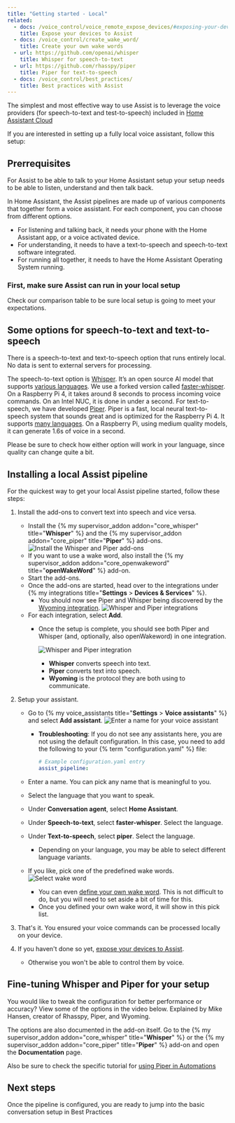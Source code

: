 ```yaml
---
title: "Getting started - Local"
related:
  - docs: /voice_control/voice_remote_expose_devices/#exposing-your-devices
    title: Expose your devices to Assist
  - docs: /voice_control/create_wake_word/
    title: Create your own wake words
  - url: https://github.com/openai/whisper
    title: Whisper for speech-to-text
  - url: https://github.com/rhasspy/piper
    title: Piper for text-to-speech
  - docs: /voice_control/best_practices/
    title: Best practices with Assist
---
```


The simplest and most effective way to use Assist is to leverage the voice providers (for speech-to-text and test-to-speech) included in [Home Assistant Cloud](/voice_control/voice_remote_cloud_assistant/) 

If you are interested in setting up a fully local voice assistant, follow this setup:


## Prerrequisites

For Assist to be able to talk to your Home Assistant setup your setup needs to be able to listen, understand and then talk back. 

In Home Assistant, the Assist pipelines are made up of various components that together form a voice assistant. For each component, you can choose from different options.

- For listening and talking back, it needs your phone with the Home Assistant app, or a voice activated device.
- For understanding, it needs to have a text-to-speech and speech-to-text software integrated. 
- For running all together, it needs to have the Home Assistant Operating System running.

### First, make sure Assist can run in your local setup

Check our comparison table to be sure local setup is going to meet your expectations.

## Some options for speech-to-text and text-to-speech

There is a speech-to-text and text-to-speech option that runs entirely local. No data is sent to external servers for processing.

The speech-to-text option is [Whisper](https://github.com/openai/whisper). It’s an open source AI model that supports [various languages](https://github.com/openai/whisper#available-models-and-languages). We use a forked version called [faster-whisper](https://github.com/SYSTRAN/faster-whisper). On a Raspberry Pi 4, it takes around 8 seconds to process incoming voice commands. On an Intel NUC, it is done in under a second.
For text-to-speech, we have developed [Piper](https://github.com/rhasspy/piper). Piper is a fast, local neural text-to-speech system that sounds great and is optimized for the Raspberry Pi 4. It supports [many languages](https://rhasspy.github.io/piper-samples/). On a Raspberry Pi, using medium quality models, it can generate 1.6s of voice in a second.

Please be sure to check how either option will work in your language, since quality can change quite a bit.

## Installing a local Assist pipeline

For the quickest way to get your local Assist pipeline started, follow these steps:

1. Install the add-ons to convert text into speech and vice versa.
   - Install the {% my supervisor_addon addon="core_whisper" title="**Whisper**" %} and the {% my supervisor_addon addon="core_piper" title="**Piper**" %} add-ons.
     ![Install the Whisper and Piper add-ons](/images/assist/piper-whisper-install-01.png)
   - If you want to use a wake word, also install the {% my supervisor_addon addon="core_openwakeword" title="**openWakeWord**" %} add-on.
   - Start the add-ons.
   - Once the add-ons are started, head over to the integrations under {% my integrations title="**Settings** > **Devices & Services**" %}.
     - You should now see Piper and Whisper being discovered by the [Wyoming integration](/integrations/wyoming/).
       ![Whisper and Piper integrations](/images/assist/piper-whisper-install-new-02.png)
   - For each integration, select **Add**.
     - Once the setup is complete, you should see both Piper and Whisper (and, optionally, also openWakeword) in one integration.
   
       ![Whisper and Piper integration](/images/assist/piper-whisper-install-new-03.png)
       - **Whisper** converts speech into text.
       - **Piper** converts text into speech.
       - **Wyoming** is the protocol they are both using to communicate.
2. Setup your assistant.

   - Go to {% my voice_assistants title="**Settings** > **Voice assistants**" %} and select **Add assistant**.
     ![Enter a name for your voice assistant](/images/assist/piper-whisper-install-05.png)

     - **Troubleshooting**: If you do not see any assistants here, you are not using the default configuration. In this case, you need to add the following to your {% term "configuration.yaml" %} file:

       ```yaml
       # Example configuration.yaml entry
       assist_pipeline:
       ```

   - Enter a name. You can pick any name that is meaningful to you.
   - Select the language that you want to speak.
   - Under **Conversation agent**, select **Home Assistant**.
   - Under **Speech-to-text**, select **faster-whisper**. Select the language.
   - Under **Text-to-speech**, select **piper**. Select the language.
     - Depending on your language, you may be able to select different language variants.
   - If you like, pick one of the predefined wake words.
     ![Select wake word](/images/assist/assist_predefined_wakeword.png)
     - You can even [define your own wake word](/voice_control/create_wake_word/). This is not difficult to do, but you will need to set aside a bit of time for this.
     - Once you defined your own wake word, it will show in this pick list.

3. That's it. You ensured your voice commands can be processed locally on your device.
4. If you haven't done so yet, [expose your devices to Assist](/voice_control/voice_remote_expose_devices/#exposing-your-devices).
   - Otherwise you won't be able to control them by voice.

## Fine-tuning Whisper and Piper for your setup

You would like to tweak the configuration for better performance or accuracy?
View some of the options in the video below. Explained by Mike Hansen, creator of Rhasspy, Piper, and Wyoming.

<lite-youtube videoid="Tk-pnm7FY7c" videoStartAt="1589" videotitle="Configure your local Assist pipeline for your setup"></lite-youtube>

The options are also documented in the add-on itself. Go to the {% my supervisor_addon addon="core_whisper" title="**Whisper**" %} or the {% my supervisor_addon addon="core_piper" title="**Piper**" %} add-on and open the **Documentation** page.

Also be sure to check the specific tutorial for [using Piper in Automations](voice_control/using_tts_in_automation/)

## Next steps
Once the pipeline is configured, you are ready to jump into the basic conversation setup in Best Practices